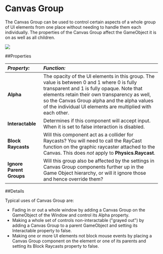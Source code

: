 # Canvas Group

The Canvas Group can be used to control certain aspects of a whole group of UI elements from one place without needing to handle them each individually. The properties of the Canvas Group affect the GameObject it is on as well as all children.

![](../uploads/Main/UI_CanvasGroupInspector.png)

##Properties

|**_Property:_** |**_Function:_** |
|:---|:---|
|__Alpha__ | The opacity of the UI elements in this group. The value is between 0 and 1 where 0 is fully transparent and 1 is fully opaque. Note that elements retain their own transparency as well, so the Canvas Group alpha and the alpha values of the individual UI elements are multiplied with each other. |
|__Interactable__ | Determines if this component will accept input.  When it is set to false interaction is disabled. |
|__Block Raycasts__ | Will this component act as a collider for Raycasts? You will need to call the RayCast function on the graphic raycaster attached to the Canvas.  This does _not_ apply to **Physics.Raycast**. |
|__Ignore Parent Groups__ | Will this group also be affected by the settings in Canvas Group components further up in the Game Object hierarchy, or will it ignore those and hence override them? |

##Details

Typical uses of Canvas Group are:

* Fading in or out a whole window by adding a Canvas Group on the GameObject of the Window and control its Alpha property.
* Making a whole set of controls non-interactable ("grayed out") by adding a Canvas Group to a parent GameObject and setting its Interactable property to false.
* Making one or more UI elements not block mouse events by placing a Canvas Group component on the element or one of its parents and setting its Block Raycasts property to false.